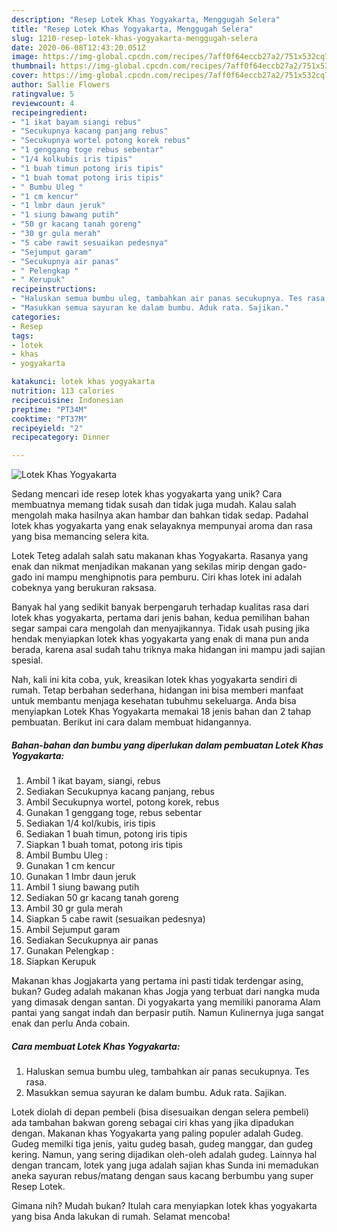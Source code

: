 ```yaml
---
description: "Resep Lotek Khas Yogyakarta, Menggugah Selera"
title: "Resep Lotek Khas Yogyakarta, Menggugah Selera"
slug: 1210-resep-lotek-khas-yogyakarta-menggugah-selera
date: 2020-06-08T12:43:20.051Z
image: https://img-global.cpcdn.com/recipes/7aff0f64eccb27a2/751x532cq70/lotek-khas-yogyakarta-foto-resep-utama.jpg
thumbnail: https://img-global.cpcdn.com/recipes/7aff0f64eccb27a2/751x532cq70/lotek-khas-yogyakarta-foto-resep-utama.jpg
cover: https://img-global.cpcdn.com/recipes/7aff0f64eccb27a2/751x532cq70/lotek-khas-yogyakarta-foto-resep-utama.jpg
author: Sallie Flowers
ratingvalue: 5
reviewcount: 4
recipeingredient:
- "1 ikat bayam siangi rebus"
- "Secukupnya kacang panjang rebus"
- "Secukupnya wortel potong korek rebus"
- "1 genggang toge rebus sebentar"
- "1/4 kolkubis iris tipis"
- "1 buah timun potong iris tipis"
- "1 buah tomat potong iris tipis"
- " Bumbu Uleg "
- "1 cm kencur"
- "1 lmbr daun jeruk"
- "1 siung bawang putih"
- "50 gr kacang tanah goreng"
- "30 gr gula merah"
- "5 cabe rawit sesuaikan pedesnya"
- "Sejumput garam"
- "Secukupnya air panas"
- " Pelengkap "
- " Kerupuk"
recipeinstructions:
- "Haluskan semua bumbu uleg, tambahkan air panas secukupnya. Tes rasa."
- "Masukkan semua sayuran ke dalam bumbu. Aduk rata. Sajikan."
categories:
- Resep
tags:
- lotek
- khas
- yogyakarta

katakunci: lotek khas yogyakarta 
nutrition: 113 calories
recipecuisine: Indonesian
preptime: "PT34M"
cooktime: "PT37M"
recipeyield: "2"
recipecategory: Dinner

---
```



![Lotek Khas Yogyakarta](https://img-global.cpcdn.com/recipes/7aff0f64eccb27a2/751x532cq70/lotek-khas-yogyakarta-foto-resep-utama.jpg)

Sedang mencari ide resep lotek khas yogyakarta yang unik? Cara membuatnya memang tidak susah dan tidak juga mudah. Kalau salah mengolah maka hasilnya akan hambar dan bahkan tidak sedap. Padahal lotek khas yogyakarta yang enak selayaknya mempunyai aroma dan rasa yang bisa memancing selera kita.

Lotek Teteg adalah salah satu makanan khas Yogyakarta. Rasanya yang enak dan nikmat menjadikan makanan yang sekilas mirip dengan gado-gado ini mampu menghipnotis para pemburu. Ciri khas lotek ini adalah cobeknya yang berukuran raksasa.

Banyak hal yang sedikit banyak berpengaruh terhadap kualitas rasa dari lotek khas yogyakarta, pertama dari jenis bahan, kedua pemilihan bahan segar sampai cara mengolah dan menyajikannya. Tidak usah pusing jika hendak menyiapkan lotek khas yogyakarta yang enak di mana pun anda berada, karena asal sudah tahu triknya maka hidangan ini mampu jadi sajian spesial.


Nah, kali ini kita coba, yuk, kreasikan lotek khas yogyakarta sendiri di rumah. Tetap berbahan sederhana, hidangan ini bisa memberi manfaat untuk membantu menjaga kesehatan tubuhmu sekeluarga. Anda bisa menyiapkan Lotek Khas Yogyakarta memakai 18 jenis bahan dan 2 tahap pembuatan. Berikut ini cara dalam membuat hidangannya.

<!--inarticleads1-->

##### Bahan-bahan dan bumbu yang diperlukan dalam pembuatan Lotek Khas Yogyakarta:

1. Ambil 1 ikat bayam, siangi, rebus
1. Sediakan Secukupnya kacang panjang, rebus
1. Ambil Secukupnya wortel, potong korek, rebus
1. Gunakan 1 genggang toge, rebus sebentar
1. Sediakan 1/4 kol/kubis, iris tipis
1. Sediakan 1 buah timun, potong iris tipis
1. Siapkan 1 buah tomat, potong iris tipis
1. Ambil  Bumbu Uleg :
1. Gunakan 1 cm kencur
1. Gunakan 1 lmbr daun jeruk
1. Ambil 1 siung bawang putih
1. Sediakan 50 gr kacang tanah goreng
1. Ambil 30 gr gula merah
1. Siapkan 5 cabe rawit (sesuaikan pedesnya)
1. Ambil Sejumput garam
1. Sediakan Secukupnya air panas
1. Gunakan  Pelengkap :
1. Siapkan  Kerupuk


Makanan khas Jogjakarta yang pertama ini pasti tidak terdengar asing, bukan? Gudeg adalah makanan khas Jogja yang terbuat dari nangka muda yang dimasak dengan santan. Di yogyakarta yang memiliki panorama Alam pantai yang sangat indah dan berpasir putih. Namun Kulinernya juga sangat enak dan perlu Anda cobain. 

<!--inarticleads2-->

##### Cara membuat Lotek Khas Yogyakarta:

1. Haluskan semua bumbu uleg, tambahkan air panas secukupnya. Tes rasa.
1. Masukkan semua sayuran ke dalam bumbu. Aduk rata. Sajikan.


Lotek diolah di depan pembeli (bisa disesuaikan dengan selera pembeli) ada tambahan bakwan goreng sebagai ciri khas yang jika dipadukan dengan. Makanan khas Yogyakarta yang paling populer adalah Gudeg. Gudeg memilki tiga jenis, yaitu gudeg basah, gudeg manggar, dan gudeg kering. Namun, yang sering dijadikan oleh-oleh adalah gudeg. Lainnya hal dengan trancam, lotek yang juga adalah sajian khas Sunda ini memadukan aneka sayuran rebus/matang dengan saus kacang berbumbu yang super Resep Lotek. 

Gimana nih? Mudah bukan? Itulah cara menyiapkan lotek khas yogyakarta yang bisa Anda lakukan di rumah. Selamat mencoba!
